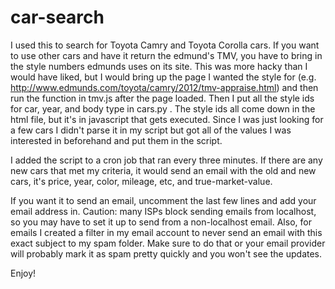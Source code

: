 car-search
==========

I used this to search for Toyota Camry and Toyota Corolla cars. If you want to use other cars and have it return the edmund's TMV, you have to bring in the style numbers edmunds uses on its site. This was more hacky than I would have liked, but I would bring up the page I wanted the style for (e.g. http://www.edmunds.com/toyota/camry/2012/tmv-appraise.html) and then run the function in tmv.js after the page loaded. Then I put all the style ids for car, year, and body type in cars.py . The style ids all come down in the html file, but it's in javascript that gets executed. Since I was just looking for a few cars I didn't parse it in my script but got all of the values I was interested in beforehand and put them in the script.

I added the script to a cron job that ran every three minutes. If there are any new cars that met my criteria, it would send an email with the old and new cars, it's price, year, color, mileage, etc, and true-market-value.

If you want it to send an email, uncomment the last few lines and add your email address in. Caution: many ISPs block sending emails from localhost, so you may have to set it up to send from a non-localhost email. Also, for emails I created a filter in my email account to never send an email with this exact subject to my spam folder. Make sure to do that or your email provider will probably mark it as spam pretty quickly and you won't see the updates.

Enjoy!
